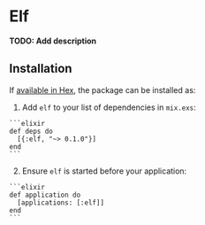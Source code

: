 # Elf

**TODO: Add description**

## Installation

If [available in Hex](https://hex.pm/docs/publish), the package can be installed as:

  1. Add `elf` to your list of dependencies in `mix.exs`:

    ```elixir
    def deps do
      [{:elf, "~> 0.1.0"}]
    end
    ```

  2. Ensure `elf` is started before your application:

    ```elixir
    def application do
      [applications: [:elf]]
    end
    ```

